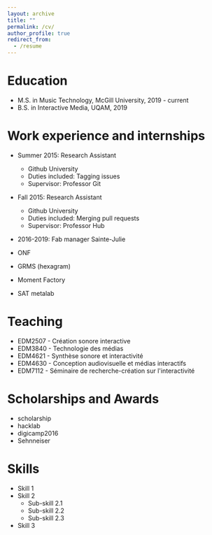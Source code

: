 ```yaml
---
layout: archive
title: ""
permalink: /cv/
author_profile: true
redirect_from:
  - /resume
---
```


Education
======
* M.S. in Music Technology, McGill University, 2019 - current
* B.S. in Interactive Media, UQAM, 2019



Work experience and internships
======
* Summer 2015: Research Assistant
  * Github University
  * Duties included: Tagging issues
  * Supervisor: Professor Git

* Fall 2015: Research Assistant
  * Github University
  * Duties included: Merging pull requests
  * Supervisor: Professor Hub
 
* 2016-2019: Fab manager Sainte-Julie


  
* ONF
* GRMS (hexagram)
* Moment Factory
* SAT metalab


Teaching
======

* EDM2507 - Création sonore interactive
* EDM3840 - Technologie des médias
* EDM4621 - Synthèse sonore et interactivité
* EDM4630 - Conception audiovisuelle et médias interactifs
* EDM7112 - Séminaire de recherche-création sur l'interactivité

Scholarships and Awards
======
* scholarship
* hacklab
* digicamp2016
* Sehnneiser

Skills
======
* Skill 1
* Skill 2
  * Sub-skill 2.1
  * Sub-skill 2.2
  * Sub-skill 2.3
* Skill 3



